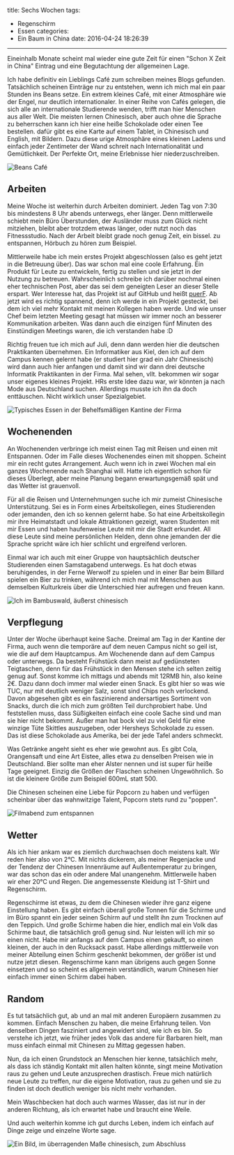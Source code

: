 title: Sechs Wochen
tags:
  - Regenschirm
  - Essen
categories:
  - Ein Baum in China
date: 2016-04-24 18:26:39
---


Eineinhalb Monate scheint mal wieder eine gute Zeit für einen "Schon X Zeit in China" Eintrag und eine Begutachtung der allgemeinen Lage.

Ich habe definitiv ein Lieblings Café zum schreiben meines Blogs gefunden. Tatsächlich scheinen Einträge nur zu entstehen, wenn ich mich mal ein paar Stunden ins Beans setze. Ein extrem kleines Café, mit einer Atmosphäre wie der Engel, nur deutlich internationaler. In einer Reihe von Cafés gelegen, die sich alle an internationale Studierende wenden, trifft man hier Menschen aus aller Welt. Die meisten lernen Chinesisch, aber auch ohne die Sprache zu beherrschen kann ich hier eine heiße Schokolade oder einen Tee bestellen. dafür gibt es eine Karte auf einem Tablet, in Chinesisch und English, mit Bildern. Dazu diese urige Atmosphäre eines kleinen Ladens und einfach jeder Zentimeter der Wand schreit nach Internationalität und Gemütlichkeit. Der Perfekte Ort, meine Erlebnisse hier niederzuschreiben.

![Beans Café](/images/china/beans.jpg)
<!-- more -->
## Arbeiten

Meine Woche ist weiterhin durch Arbeiten dominiert. Jeden Tag von 7:30 bis mindestens 8 Uhr abends unterwegs, eher länger. Denn mittlerweile schiebt mein Büro Überstunden, der Ausländer muss zum Glück nicht mitziehen, bleibt aber trotzdem etwas länger, oder nutzt noch das Fitnessstudio. Nach der Arbeit bleibt grade noch genug Zeit, ein bissel. zu entspannen, Hörbuch zu hören zum Beispiel.

Mittlerweile habe ich mein erstes Projekt abgeschlossen (also es geht jetzt in die Betreuung über). Das war schon mal eine coole Erfahrung. Ein Produkt für Leute zu entwickeln, fertig zu stellen und sie jetzt in der Nutzung zu betreuen. Wahrscheinlich schreibe ich darüber nochmal einen eher technischen Post, aber das sei dem geneigten Leser an dieser Stelle erspart. Wer Interesse hat, das Projekt ist auf GitHub und heißt [puerF](https://github.com/HoverBaum/puerF). Ab jetzt wird es richtig spannend, denn ich werde in ein Projekt gesteckt, bei dem ich viel mehr Kontakt mit meinen Kollegen haben werde. Und wie unser Chef beim letzten Meeting gesagt hat müssen wir immer noch an besserer Kommunikation arbeiten. Was dann auch die einzigen fünf Minuten des Einstündigen Meetings waren, die ich verstanden habe :D

Richtig freuen tue ich mich auf Juli, denn dann werden hier die deutschen Praktikanten übernehmen. Ein Informatiker aus Kiel, den ich auf dem Campus kennen gelernt habe (er studiert hier grad ein Jahr Chinesisch) wird dann auch hier anfangen und damit sind wir dann drei deutsche Informatik Praktikanten in der Firma. Mal sehen, vllt. bekommen wir sogar unser eigenes kleines Projekt. HRs erste Idee dazu war, wir könnten ja nach Mode aus Deutschland suchen. Allerdings musste ich ihn da doch enttäuschen. Nicht wirklich unser Spezialgebiet.

![Typisches Essen in der Behelfsmäßigen Kantine der Firma](/images/china/essen/typischFirma.jpg)

## Wochenenden

An Wochenenden verbringe ich meist einen Tag mit Reisen und einen mit Entspannen. Oder im Falle dieses Wochenendes einen mit shoppen. Scheint mir ein recht gutes Arrangement. Auch wenn ich in zwei Wochen mal ein ganzes Wochenende nach Shanghai will. Hatte ich eigentlich schon für dieses Überlegt, aber meine Planung begann erwartungsgemäß spät und das Wetter ist grauenvoll.

Für all die Reisen und Unternehmungen suche ich mir zumeist Chinesische Unterstützung. Sei es in Form eines Arbeitskollegen, eines Studierenden oder jemanden, den ich so kennen gelernt habe. So hat eine Arbeitskollegin mir ihre Heimatstadt und lokale Attraktionen gezeigt, waren Studenten mit mir Essen und haben haufenweise Leute mit mir die Stadt erkundet. All diese Leute sind meine persönlichen Helden, denn ohne jemanden der die Sprache spricht wäre ich hier schlicht und ergreifend verloren.

Einmal war ich auch mit einer Gruppe von hauptsächlich deutscher Studierenden einen Samstagabend unterwegs. Es hat doch etwas beruhigendes, in der Ferne Werwolf zu spielen und in einer Bar beim Billard spielen ein Bier zu trinken, während ich mich mal mit Menschen aus demselben Kulturkreis über die Unterschied hier aufregen und freuen kann.

![Ich im Bambuswald, äußerst chinesisch](/images/china/ichBambooForest.jpg)

## Verpflegung

Unter der Woche überhaupt keine Sache. Dreimal am Tag in der Kantine der Firma, auch wenn die temporäre auf dem neuen Campus nicht so geil ist, wie die auf dem Hauptcampus. Am Wochenende dann auf dem Campus oder unterwegs. Da besteht Frühstück dann meist auf gedünsteten Teigtaschen, denn für das Frühstück in den Mensen stehe ich selten zeitig genug auf. Sonst komme ich mittags und abends mit 12RMB hin, also keine 2€. Dazu dann doch immer mal wieder einen Snack. Es gibt hier so was wie TUC, nur mit deutlich weniger Salz, sonst sind Chips noch verlockend. Davon abgesehen gibt es ein faszinierend andersartiges Sortiment von Snacks, durch die ich mich zum größten Teil durchprobiert habe. Und feststellen muss, dass Süßigkeiten einfach eine coole Sache sind und man sie hier nicht bekommt. Außer man hat bock viel zu viel Geld für eine winzige Tüte Skittles auszugeben, oder Hersheys Schokolade zu essen. Das ist diese Schokolade aus Amerika, bei der jede Tafel anders schmeckt.

Was Getränke angeht sieht es eher wie gewohnt aus. Es gibt Cola, Orangensaft und eine Art Eistee, alles etwa zu denselben Preisen wie in Deutschland. Bier sollte man eher Alster nennen und ist super für heiße Tage geeignet. Einzig die Größen der Flaschen scheinen Ungewöhnlich. So ist die kleinere Größe zum Beispiel 600mL statt 500.

Die Chinesen scheinen eine Liebe für Popcorn zu haben und verfügen scheinbar über das wahnwitzige Talent, Popcorn stets rund zu "poppen".

![Filmabend zum entspannen](/images/china/entspannen.jpg)

## Wetter

Als ich hier ankam war es ziemlich durchwachsen doch meistens kalt. Wir reden hier also von 2°C. Mit nichts dickerem, als meiner Regenjacke und der Tendenz der Chinesen Innenräume auf Außentemperatur zu bringen, war das schon das ein oder andere Mal unangenehm. Mittlerweile haben wir eher 20°C und Regen. Die angemessenste Kleidung ist T-Shirt und Regenschirm.

Regenschirme ist etwas, zu dem die Chinesen wieder ihre ganz eigene Einstellung haben. Es gibt einfach überall große Tonnen für die Schirme und im Büro spannt ein jeder seinen Schirm auf und stellt ihn zum Trocknen auf den Teppich. Und große Schirme haben die hier, endlich mal ein Volk das Schirme baut, die tatsächlich groß genug sind. Nur leisten will ich mir so einen nicht. Habe mir anfangs auf dem Campus einen gekauft, so einen kleinen, der auch in den Rucksack passt. Habe allerdings mittlerweile von meiner Abteilung einen Schirm geschenkt bekommen, der größer ist und nutze jetzt diesen. Regenschirme kann man übrigens auch gegen Sonne einsetzen und so scheint es allgemein verständlich, warum Chinesen hier einfach immer einen Schirm dabei haben.


## Random

Es tut tatsächlich gut, ab und an mal mit anderen Europäern zusammen zu kommen. Einfach Menschen zu haben, die meine Erfahrung teilen. Von denselben Dingen fasziniert und angewidert sind, wie ich es bin. So verstehe ich jetzt, wie früher jedes Volk das andere für Barbaren hielt, man muss einfach einmal mit Chinesen zu Mittag gegessen haben.

Nun, da ich einen Grundstock an Menschen hier kenne, tatsächlich mehr, als dass ich ständig Kontakt mit allen halten könnte, singt meine Motivation raus zu gehen und Leute anzusprechen drastisch. Freue mich natürlich neue Leute zu treffen, nur die eigene Motivation, raus zu gehen und sie zu finden ist doch deutlich weniger bis nicht mehr vorhanden.

Mein Waschbecken hat doch auch warmes Wasser, das ist nur in der anderen Richtung, als ich erwartet habe und braucht eine Weile.

Und auch weiterhin komme ich gut durchs Leben, indem ich einfach auf Dinge zeige und einzelne Worte sage.

![Ein Bild, im überragenden Maße chinesisch, zum Abschluss](/images/china/random1.JPG)
